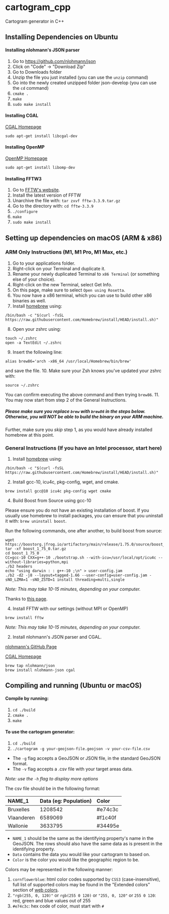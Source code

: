 # cartogram_cpp
Cartogram generator in C++

## Installing Dependencies on Ubuntu

#### Installing nlohmann's JSON parser
1. Go to https://github.com/nlohmann/json
2. Click on "Code" -> "Download Zip"
3. Go to Downloads folder
4. Unzip the file you just installed (you can use the `unzip` command)
5. Go into the newly created unzipped folder json-develop (you can use the `cd` command)
6. `cmake .`
7. `make`
8. `sudo make install`

#### Installing CGAL

[CGAL Homepage](https://www.cgal.org/)

`sudo apt-get install libcgal-dev`

#### Installing OpenMP

[OpenMP Homepage](https://www.openmp.org/)

`sudo apt-get install libomp-dev`


#### Installing FFTW3
1. Go to [FFTW's website](http://www.fftw.org/download.html "FFTW Downloads Page").
2. Install the latest version of FFTW
3. Unarchive the file with: `tar zxvf fftw-3.3.9.tar.gz`
4. Go to the directory with: `cd fftw-3.3.9`
5. `./configure`
6. `make`
7. `sudo make install`

## Setting up dependencies on macOS (ARM & x86)

### ARM Only Instructions (M1, M1 Pro, M1 Max, etc.)

1. Go to your applications folder.
2. Right-click on your Terminal and duplicate it.
3. Rename your newly duplicated Terminal to `x86 Terminal` (or something else of your choice).
4. Right-click on the new Terminal, select Get Info.
5. On this page, make sure to select `Open using Rosetta`.
6. You now have a x86 terminal, which you can use to build other x86 binaries as well.
7. Install [homebrew](brew.sh) using:
```
/bin/bash -c "$(curl -fsSL https://raw.githubusercontent.com/Homebrew/install/HEAD/install.sh)"
```
8. Open your zshrc using:
```
touch ~/.zshrc
open -a TextEdit ~/.zshrc
```
9. Insert the following line:
```
alias brew86='arch -x86_64 /usr/local/Homebrew/bin/brew'
```
and save the file.
10. Make sure your Zsh knows you've updated your zshrc with:
```
source ~/.zshrc
```
You can confirm executing the above command and then trying `brew86`.
11. You may now start from step 2 of the General Instructions.

##### **Please make sure you replace `brew` with `brew86` in the steps below**. Otherwise, you will NOT be able to build the binary on your ARM machine.

Further, make sure you *skip* step 1, as you would have already installed homebrew at this point.

### General Instructions (If you have an Intel processor, start here)

1. Install [homebrew](brew.sh) using:
```
/bin/bash -c "$(curl -fsSL https://raw.githubusercontent.com/Homebrew/install/HEAD/install.sh)"
```

2. Install gcc-10, icu4c, pkg-config, wget, and cmake.

`brew install gcc@10 icu4c pkg-config wget cmake`

4. Build Boost from Source using gcc-10

Please ensure you do not have an existing installation of boost. If you usually use homebrew to install packages, you can ensure that you uninstall it with: `brew uninstall boost`.

Run the following commands, one after another, to build boost from source:
```
wget https://boostorg.jfrog.io/artifactory/main/release/1.75.0/source/boost_1_75_0.tar.gz
tar -xf boost_1_75_0.tar.gz
cd boost_1_75_0
CC=gcc-10 CXX=g++-10 ./bootstrap.sh --with-icu=/usr/local/opt/icu4c --without-libraries=python,mpi
./b2 headers
echo "using darwin : : g++-10 ;\n" > user-config.jam
./b2 -d2 -j8 --layout=tagged-1.66 --user-config=user-config.jam -sNO_LZMA=1 -sNO_ZSTD=1 install threading=multi,single
```
*Note: This may take 10-15 minutes, depending on your computer.*

Thanks to [this page](https://githubmemory.com/repo/Homebrew/homebrew-core/issues/76645).

4. Install FFTW with our settings (without MPI or OpenMP)

```
brew install fftw
```

*Note: This may take 10-15 minutes, depending on your computer.*

2. Install nlohmann's JSON parser and CGAL.

[nlohmann's GitHub Page](https://github.com/nlohmann/json)

[CGAL Homepage](https://www.cgal.org/)

```
brew tap nlohmann/json
brew install nlohmann-json cgal
```

## Compiling and running (Ubuntu or macOS)

#### Compile by running:

1. `cd ./build`
2. `cmake .`
3. `make`

#### To use the cartogram generator:

1. `cd ./build`
2. `./cartogram -g your-geojson-file.geojson -v your-csv-file.csv`

- The `-g` flag accepts a GeoJSON or JSON file, in the standard GeoJSON format.
- The `-v` flag accepts a .csv file with your target areas data.

*Note: use the `-h` flag to display more options*

The csv file should be in the following format:

| NAME_1        | Data (eg: Population)| Color   |
| :------------ |:---------------------| :-------|
| Bruxelles     | 1208542              | #e74c3c |
| Vlaanderen    | 6589069              | #f1c40f |
| Wallonie      | 3633795              | #34495e |

- `NAME_1` should be the same as the identifying property's name in the GeoJSON. The rows should also have the same data as is present in the identifying property.
- `Data` contains the data you would like your cartogram to based on.
- `Color` is the color you would like the geographic region to be.

Colors may be represented in the following manner:
1. `cornflowerblue`: html color codes supported by `CSS3` (case-insensitive), full list of supported colors may be found in the "Extended colors" section of [web colors](https://en.wikipedia.org/wiki/Web_colors).
2. `"rgb(255, 0, 120)"` or `rgb(255 0 120)` or `"255, 0, 120"` or `255 0 120`: red, green and blue values out of 255
3. `#e74c3c`: hex code of color, must start with `#`
